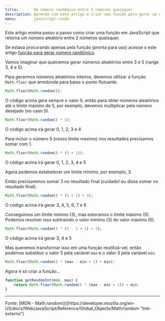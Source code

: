 ```yaml
---
title:       Um número randômico entre 2 números quaisquer
description: Aprenda com este artigo a criar uma função para gerar um número randômico entre 2 números quaisquer
menu:        javascript-rando
---
```


Este artigo ensina passo a passo como criar uma função em JavaScript que retorna um número aleatório entre 2 números quaisquer.

Se estava procurando apenas pela função (pronta para uso) acesse o este artigo
[função para gerar número randômico](/javascript/funcao-gerar-aleatorios-entre-2-numeros/ "Função para gerar um número randômico entre 2 números quaisquer").

Vamos imaginar que queiramos gerar números aleatórios entre 3 e 5 (range 3, 4 e 5).

Para gerarmos números aleatórios inteiros, devemos utilizar a função `Math.floor` que arredonda para baixo o ponto flutuante.

```javascript
Math.floor(Math.random());
```


O código acima gera sempre o valor 0, então para obter números aleatórios até o limite máximo de 5, por exemplo, devemos
multiplicar pelo número desejado (no caso 5).

```javascript
Math.floor(Math.random() * 5);
```


O código acima irá gerar 0, 1, 2, 3 e 4

Para incluir o número 5 (nosso limite maximo) nos resultados precisamos somar com 1.

```javascript
Math.floor(Math.random() * (5 + 1));
```


O código acima irá gerar 0, 1, 2, 3, 4 e 5

Agora podemos estabelecer um limite mínimo, por exemplo, 3.

Então precisaremos somar 3 no resultado final (cuidado! eu disse somar no resultado final).

```javascript
Math.floor(Math.random() * (5 + 1) + 3);
```


O código acima irá gerar 3, 4, 5, 6, 7 e 8

Conseguimos um limite mínimo (3), mas estoramos o limite máximo (5). Podemos resolver isso subtraindo o valor mínimo (3)
do valor máximo (5).

```javascript
Math.floor(Math.random() * (5 - 3 + 1) + 3);
```


O código acima irá gerar 3, 4 e 5

Mas queremos transformar isso em uma função reutilizá-vel, então podemos substituir o valor 5 pela variável `max` e o 
valor 3 pela variável `min`.

```javascript
Math.floor(Math.random() * (max - min + 1) + min);
```


Agora é só criar a função...

```javascript
function getRandomInt(min, max) {
    return Math.floor(Math.random() * (max - min + 1)) + min;
}
```

<hr>
Fonte: [MDN - Math.random()](https://developer.mozilla.org/en-US/docs/Web/JavaScript/Reference/Global_Objects/Math/random "link-externo")